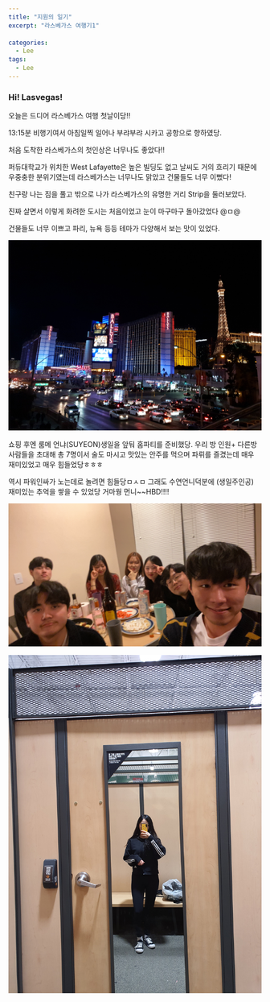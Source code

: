 ```yaml
---
title: "지원의 일기"
excerpt: "라스베가스 여행기1"

categories:
  - Lee
tags:
  - Lee
---
```


### Hi! Lasvegas!

오늘은 드디어 라스베가스 여행 첫날이당!!

13:15분 비행기여서 아침일찍 일어나 부랴부랴 시카고 공항으로 향하였당. 

처음 도착한 라스베가스의 첫인상은 너무나도 좋았다!!

퍼듀대학교가 위치한 West Lafayette은 높은 빌딩도 없고 날씨도 거의 흐리기 때문에 우중충한 분위기였는데 라스베가스는 너무나도 맑았고 건물들도 너무 이뻤다! 

친구랑 나는 짐을 풀고 밖으로 나가 라스베가스의 유명한 거리 Strip을 둘러보았다. 

진짜 살면서 이렇게 화려한 도시는 처음이었고 눈이 마구마구 돌아갔었다 @ㅁ@

건물들도 너무 이쁘고 파리, 뉴욕 등등 테마가 다양해서 보는 맛이 있었다. 



![](https://github.com/beeot/beeot.github.io/blob/master/_docs/lee/post7/las1.jpg?raw=true)



쇼핑 후엔 룸메 언냐(SUYEON)생일을 앞둬 홈파티를 준비했당. 우리 방 인원+ 다른방 사람들을 초대해 총 7명이서 술도 마시고 맛있는 안주를 먹으며 파뤼를 즐겼는데 매우 재미있었고 매우 힘들었당ㅎㅎㅎ 

역시 파워인싸가 노는데로 놀려면 힘들당ㅁㅅㅁ 그래도 수연언니덕분에 (생일주인공) 재미있는 추억을 쌓을 수 있었당 거마웡 먼니~~HBD!!!!

![](https://github.com/beeot/beeot.github.io/blob/master/_docs/lee/post5/party2.jpg?raw=true)

![](https://github.com/beeot/beeot.github.io/blob/master/_docs/lee/post5/shopping.jpg?raw=true)